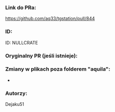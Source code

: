 ### Link do PRa:

https://github.com/aq33/tgstation/pull/844

### ID:

ID: NULLCRATE

### Oryginalny PR (jeśli istnieje):

### Zmiany w plikach poza folderem "aquila":

-

### Autorzy:

Dejaku51
